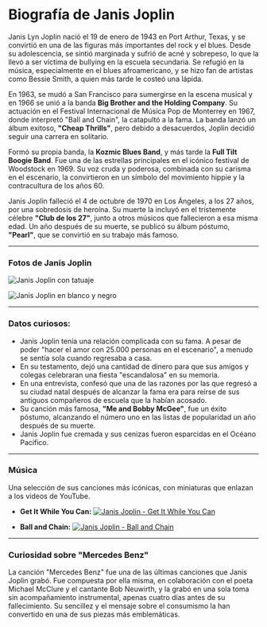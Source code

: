 # Biografía de Janis Joplin

Janis Lyn Joplin nació el 19 de enero de 1943 en Port Arthur, Texas, y se convirtió en una de las figuras más importantes del rock y el blues. Desde su adolescencia, se sintió marginada y sufrió de acné y sobrepeso, lo que la llevó a ser víctima de bullying en la escuela secundaria. Se refugió en la música, especialmente en el blues afroamericano, y se hizo fan de artistas como Bessie Smith, a quien más tarde le costeó una lápida.

En 1963, se mudó a San Francisco para sumergirse en la escena musical y en 1966 se unió a la banda **Big Brother and the Holding Company**. Su actuación en el Festival Internacional de Música Pop de Monterrey en 1967, donde interpretó "Ball and Chain", la catapultó a la fama. La banda lanzó un álbum exitoso, **"Cheap Thrills"**, pero debido a desacuerdos, Joplin decidió seguir una carrera en solitario.

Formó su propia banda, la **Kozmic Blues Band**, y más tarde la **Full Tilt Boogie Band**. Fue una de las estrellas principales en el icónico festival de Woodstock en 1969. Su voz cruda y poderosa, combinada con su carisma en el escenario, la convirtieron en un símbolo del movimiento hippie y la contracultura de los años 60.

Janis Joplin falleció el 4 de octubre de 1970 en Los Ángeles, a los 27 años, por una sobredosis de heroína. Su muerte la incluyó en el tristemente célebre **"Club de los 27"**, junto a otros músicos que fallecieron a esa misma edad. Un año después de su muerte, se publicó su álbum póstumo, **"Pearl"**, que se convirtió en su trabajo más famoso.

---

### Fotos de Janis Joplin

![Janis Joplin con tatuaje](https://upload.wikimedia.org/wikipedia/commons/4/4b/Janis_Joplin_1970.jpg)

![Janis Joplin en blanco y negro](https://upload.wikimedia.org/wikipedia/commons/thumb/c/c9/Janis_Joplin_1969-07-31.jpg/800px-Janis_Joplin_1969-07-31.jpg)

---

### **Datos curiosos:**

* Janis Joplin tenía una relación complicada con su fama. A pesar de poder "hacer el amor con 25.000 personas en el escenario", a menudo se sentía sola cuando regresaba a casa.
* En su testamento, dejó una cantidad de dinero para que sus amigos y colegas celebraran una fiesta "escandalosa" en su memoria.
* En una entrevista, confesó que una de las razones por las que regresó a su ciudad natal después de alcanzar la fama era para reírse de sus antiguos compañeros de escuela que la habían acosado.
* Su canción más famosa, **"Me and Bobby McGee"**, fue un éxito póstumo, alcanzando el número uno en las listas de popularidad un año después de su muerte.
* Janis Joplin fue cremada y sus cenizas fueron esparcidas en el Océano Pacífico.

---
### **Música**
Una selección de sus canciones más icónicas, con miniaturas que enlazan a los videos de YouTube.

* **Get It While You Can:**
  [![Janis Joplin - Get It While You Can](https://img.youtube.com/vi/6dM2uzunIXs/hqdefault.jpg)](https://youtu.be/6dM2uzunIXs)

* **Ball and Chain:**
  [![Janis Joplin - Ball and Chain](https://img.youtube.com/vi/-ggFIeg5u1M/hqdefault.jpg)](https://youtu.be/-ggFIeg5u1M)

---

### **Curiosidad sobre "Mercedes Benz"**

La canción "Mercedes Benz" fue una de las últimas canciones que Janis Joplin grabó. Fue compuesta por ella misma, en colaboración con el poeta Michael McClure y el cantante Bob Neuwirth, y la grabó en una sola toma sin acompañamiento instrumental, apenas cuatro días antes de su fallecimiento. Su sencillez y el mensaje sobre el consumismo la han convertido en una de sus piezas más emblemáticas.
